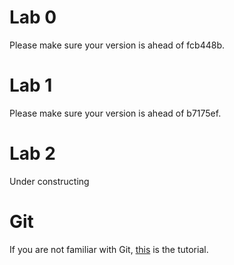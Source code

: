 # Lab 0
Please make sure your version is ahead of fcb448b.

# Lab 1
Please make sure your version is ahead of b7175ef.

# Lab 2
Under constructing

# Git
If you are not familiar with Git, [this](http://backlogtool.com/git-guide/tw/intro/intro1_1.html) is the tutorial.
